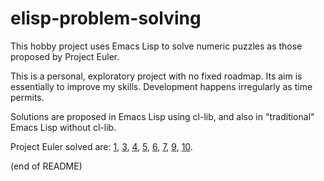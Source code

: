 # elisp-problem-solving

This hobby project uses Emacs Lisp to solve numeric puzzles as those proposed by Project Euler.

This is a personal, exploratory project with no fixed roadmap. Its aim is essentially to improve my skills. Development happens irregularly as time permits.

Solutions are proposed in Emacs Lisp using cl-lib, and also in "traditional" Emacs Lisp without cl-lib.

Project Euler solved are: [1](https://projecteuler.net/problem=1), [3](https://projecteuler.net/problem=3), [4](https://projecteuler.net/problem=4), [5](https://projecteuler.net/problem=5), [6](https://projecteuler.net/problem=6), [7](https://projecteuler.net/problem=7), [9](https://projecteuler.net/problem=9), [10](https://projecteuler.net/problem=10).

(end of README)
